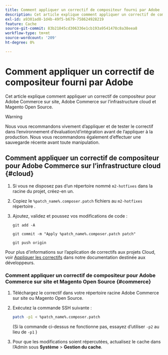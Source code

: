 ```yaml
---
title: Comment appliquer un correctif de compositeur fourni par Adobe
description: Cet article explique comment appliquer un correctif de compositeur pour Adobe Commerce sur site, Adobe Commerce sur l’infrastructure cloud et Magento Open Source.
exl-id: a9301ad8-1d4b-49f5-b679-758624928219
feature: Cache
source-git-commit: 83b21845cd306336e1cb193a9541478c8a38eea8
workflow-type: tm+mt
source-wordcount: '209'
ht-degree: 0%

---
```


# Comment appliquer un correctif de compositeur fourni par Adobe

Cet article explique comment appliquer un correctif de compositeur pour Adobe Commerce sur site, Adobe Commerce sur l’infrastructure cloud et Magento Open Source.

>[!WARNING]
>
>Nous vous recommandons vivement d’appliquer et de tester le correctif dans l’environnement d’évaluation/d’intégration avant de l’appliquer à la production. Nous vous recommandons également d’effectuer une sauvegarde récente avant toute manipulation.

## Comment appliquer un correctif de compositeur pour Adobe Commerce sur l’infrastructure cloud {#cloud}

1. Si vous ne disposez pas d’un répertoire nommé `m2-hotfixes` dans la racine du projet, créez-en un.
1. Copiez le `%patch_name%.composer.patch` fichiers au `m2-hotfixes` répertoire .
1. Ajoutez, validez et poussez vos modifications de code :

   ```git
   git add -A
   ```

   ```git
   git commit -m "Apply %patch_name%.composer.patch patch"
   ```

   ```git
   git push origin
   ```

Pour plus d’informations sur l’application de correctifs aux projets Cloud, voir [Appliquer les correctifs](https://devdocs.magento.com/cloud/project/project-patch.html) dans notre documentation destinée aux développeurs.

### Comment appliquer un correctif de compositeur pour Adobe Commerce sur site et Magento Open Source {#commerce}

1. Téléchargez le correctif dans votre répertoire racine Adobe Commerce sur site ou Magento Open Source.
1. Exécutez la commande SSH suivante :

   ```bash
   patch -p1 < %patch_name%.composer.patch
   ```

   (Si la commande ci-dessus ne fonctionne pas, essayez d’utiliser `-p2` au lieu de `-p1` )

1. Pour que les modifications soient répercutées, actualisez le cache dans l’Admin sous **Système** > **Gestion du cache**.
